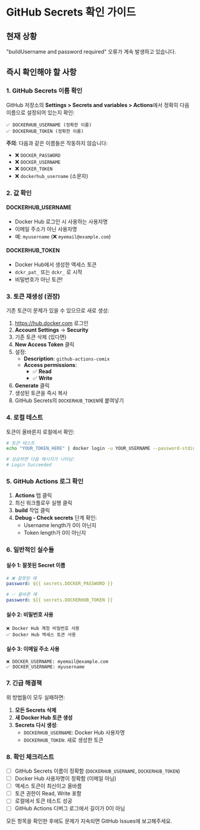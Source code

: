 # GitHub Secrets 확인 가이드

## 현재 상황
"buildUsername and password required" 오류가 계속 발생하고 있습니다.

## 즉시 확인해야 할 사항

### 1. GitHub Secrets 이름 확인
GitHub 저장소의 **Settings > Secrets and variables > Actions**에서 정확히 다음 이름으로 설정되어 있는지 확인:

```
✅ DOCKERHUB_USERNAME (정확한 이름)
✅ DOCKERHUB_TOKEN (정확한 이름)
```

**주의**: 다음과 같은 이름들은 작동하지 않습니다:
- ❌ `DOCKER_PASSWORD`
- ❌ `DOCKER_USERNAME`
- ❌ `DOCKER_TOKEN`
- ❌ `dockerhub_username` (소문자)

### 2. 값 확인
#### DOCKERHUB_USERNAME
- Docker Hub 로그인 시 사용하는 사용자명
- 이메일 주소가 아닌 사용자명
- 예: `myusername` (❌ `myemail@example.com`)

#### DOCKERHUB_TOKEN
- Docker Hub에서 생성한 액세스 토큰
- `dckr_pat_` 또는 `dckr_` 로 시작
- 비밀번호가 아닌 토큰!

### 3. 토큰 재생성 (권장)
기존 토큰이 문제가 있을 수 있으므로 새로 생성:

1. https://hub.docker.com 로그인
2. **Account Settings** → **Security**
3. 기존 토큰 삭제 (있다면)
4. **New Access Token** 클릭
5. 설정:
   - **Description**: `github-actions-comix`
   - **Access permissions**: 
     - ✅ **Read**
     - ✅ **Write**
6. **Generate** 클릭
7. 생성된 토큰을 즉시 복사
8. GitHub Secrets의 `DOCKERHUB_TOKEN`에 붙여넣기

### 4. 로컬 테스트
토큰이 올바른지 로컬에서 확인:

```bash
# 토큰 테스트
echo "YOUR_TOKEN_HERE" | docker login -u YOUR_USERNAME --password-stdin

# 성공하면 다음 메시지가 나타남:
# Login Succeeded
```

### 5. GitHub Actions 로그 확인
1. **Actions** 탭 클릭
2. 최신 워크플로우 실행 클릭
3. **build** 작업 클릭
4. **Debug - Check secrets** 단계 확인:
   - Username length가 0이 아닌지
   - Token length가 0이 아닌지

### 6. 일반적인 실수들

#### 실수 1: 잘못된 Secret 이름
```yaml
# ❌ 잘못된 예
password: ${{ secrets.DOCKER_PASSWORD }}

# ✅ 올바른 예
password: ${{ secrets.DOCKERHUB_TOKEN }}
```

#### 실수 2: 비밀번호 사용
```
❌ Docker Hub 계정 비밀번호 사용
✅ Docker Hub 액세스 토큰 사용
```

#### 실수 3: 이메일 주소 사용
```
❌ DOCKER_USERNAME: myemail@example.com
✅ DOCKER_USERNAME: myusername
```

### 7. 긴급 해결책
위 방법들이 모두 실패하면:

1. **모든 Secrets 삭제**
2. **새 Docker Hub 토큰 생성**
3. **Secrets 다시 생성**:
   - `DOCKERHUB_USERNAME`: Docker Hub 사용자명
   - `DOCKERHUB_TOKEN`: 새로 생성한 토큰

### 8. 확인 체크리스트
- [ ] GitHub Secrets 이름이 정확함 (`DOCKERHUB_USERNAME`, `DOCKERHUB_TOKEN`)
- [ ] Docker Hub 사용자명이 정확함 (이메일 아님)
- [ ] 액세스 토큰이 최신이고 올바름
- [ ] 토큰 권한이 Read, Write 포함
- [ ] 로컬에서 토큰 테스트 성공
- [ ] GitHub Actions 디버그 로그에서 길이가 0이 아님

모든 항목을 확인한 후에도 문제가 지속되면 GitHub Issues에 보고해주세요.